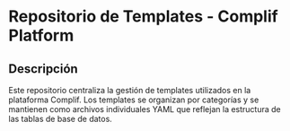 # Repositorio de Templates - Complif Platform

## Descripción

Este repositorio centraliza la gestión de templates utilizados en la plataforma Complif. Los templates se organizan por categorías y se mantienen como archivos individuales YAML que reflejan la estructura de las tablas de base de datos.